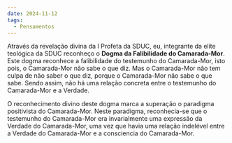 ```yaml
---
date: 2024-11-12
tags:
  - Pensamentos
---
```

Através da revelação divina da I Profeta da SDUC, eu, integrante da elite teológica da SDUC reconheço o **Dogma da Falibilidade do Camarada-Mor**.
Este dogma reconhece a falibilidade do testemunho do Camarada-Mor, isto pois, o Camarada-Mor não sabe o que diz. Mas o Camarada-Mor não tem culpa de não saber o que diz, porque o Camarada-Mor não sabe o que sabe. Sendo assim, não há uma relação concreta entre o testemunho do Camarada-Mor e a Verdade. 

O reconhecimento divino deste dogma marca a superação o paradigma positivista do Camarada-Mor. Neste paradigma, reconhecia-se que o testemunho do Camarada-Mor era invarialmente uma expressão da Verdade do Camarada-Mor, uma vez que havia uma relação indelével entre a Verdade do Camarada-Mor e a consciencia do Camarada-Mor. 
